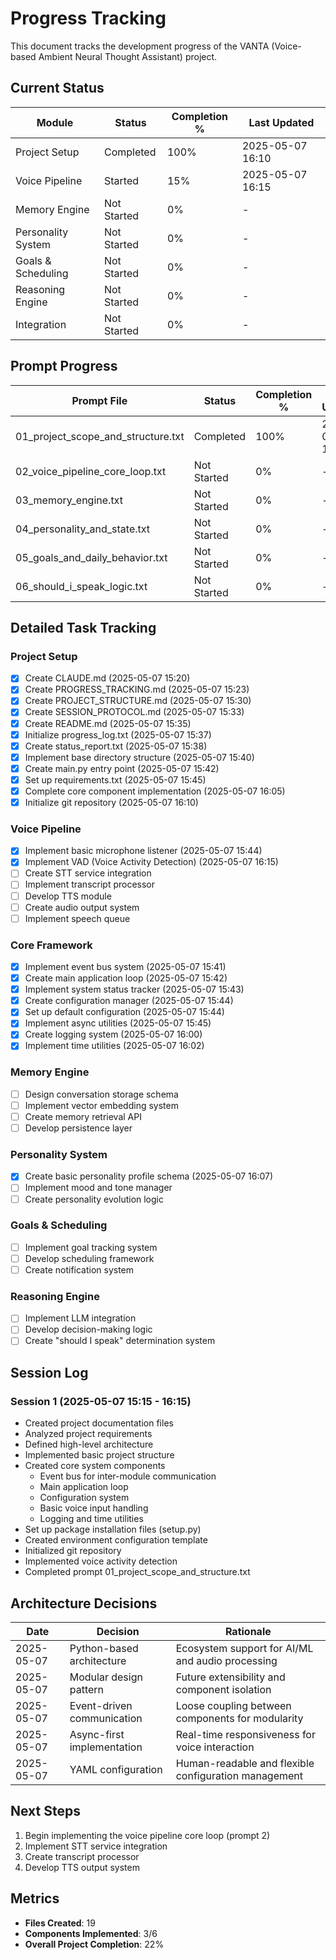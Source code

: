 # Progress Tracking

This document tracks the development progress of the VANTA (Voice-based Ambient Neural Thought Assistant) project.

## Current Status

| Module | Status | Completion % | Last Updated |
|--------|--------|--------------|--------------|
| Project Setup | Completed | 100% | 2025-05-07 16:10 |
| Voice Pipeline | Started | 15% | 2025-05-07 16:15 |
| Memory Engine | Not Started | 0% | - |
| Personality System | Not Started | 0% | - |
| Goals & Scheduling | Not Started | 0% | - |
| Reasoning Engine | Not Started | 0% | - |
| Integration | Not Started | 0% | - |

## Prompt Progress

| Prompt File | Status | Completion % | Last Updated |
|-------------|--------|--------------|--------------|
| 01_project_scope_and_structure.txt | Completed | 100% | 2025-05-07 16:15 |
| 02_voice_pipeline_core_loop.txt | Not Started | 0% | - |
| 03_memory_engine.txt | Not Started | 0% | - |
| 04_personality_and_state.txt | Not Started | 0% | - |
| 05_goals_and_daily_behavior.txt | Not Started | 0% | - |
| 06_should_i_speak_logic.txt | Not Started | 0% | - |

## Detailed Task Tracking

### Project Setup
- [x] Create CLAUDE.md (2025-05-07 15:20)
- [x] Create PROGRESS_TRACKING.md (2025-05-07 15:23)
- [x] Create PROJECT_STRUCTURE.md (2025-05-07 15:30)
- [x] Create SESSION_PROTOCOL.md (2025-05-07 15:33)
- [x] Create README.md (2025-05-07 15:35)
- [x] Initialize progress_log.txt (2025-05-07 15:37)
- [x] Create status_report.txt (2025-05-07 15:38)
- [x] Implement base directory structure (2025-05-07 15:40)
- [x] Create main.py entry point (2025-05-07 15:42)
- [x] Set up requirements.txt (2025-05-07 15:45)
- [x] Complete core component implementation (2025-05-07 16:05)
- [x] Initialize git repository (2025-05-07 16:10)

### Voice Pipeline
- [x] Implement basic microphone listener (2025-05-07 15:44)
- [x] Implement VAD (Voice Activity Detection) (2025-05-07 16:15)
- [ ] Create STT service integration
- [ ] Implement transcript processor
- [ ] Develop TTS module
- [ ] Create audio output system
- [ ] Implement speech queue

### Core Framework
- [x] Implement event bus system (2025-05-07 15:41)
- [x] Create main application loop (2025-05-07 15:42)
- [x] Implement system status tracker (2025-05-07 15:43)
- [x] Create configuration manager (2025-05-07 15:44)
- [x] Set up default configuration (2025-05-07 15:44)
- [x] Implement async utilities (2025-05-07 15:45)
- [x] Create logging system (2025-05-07 16:00)
- [x] Implement time utilities (2025-05-07 16:02)

### Memory Engine
- [ ] Design conversation storage schema
- [ ] Implement vector embedding system
- [ ] Create memory retrieval API
- [ ] Develop persistence layer

### Personality System
- [x] Create basic personality profile schema (2025-05-07 16:07)
- [ ] Implement mood and tone manager
- [ ] Create personality evolution logic

### Goals & Scheduling
- [ ] Implement goal tracking system
- [ ] Develop scheduling framework
- [ ] Create notification system

### Reasoning Engine
- [ ] Implement LLM integration
- [ ] Develop decision-making logic
- [ ] Create "should I speak" determination system

## Session Log

### Session 1 (2025-05-07 15:15 - 16:15)
- Created project documentation files
- Analyzed project requirements
- Defined high-level architecture
- Implemented basic project structure
- Created core system components
  - Event bus for inter-module communication
  - Main application loop
  - Configuration system
  - Basic voice input handling
  - Logging and time utilities
- Set up package installation files (setup.py)
- Created environment configuration template
- Initialized git repository
- Implemented voice activity detection
- Completed prompt 01_project_scope_and_structure.txt

## Architecture Decisions

| Date | Decision | Rationale |
|------|----------|-----------|
| 2025-05-07 | Python-based architecture | Ecosystem support for AI/ML and audio processing |
| 2025-05-07 | Modular design pattern | Future extensibility and component isolation |
| 2025-05-07 | Event-driven communication | Loose coupling between components for modularity |
| 2025-05-07 | Async-first implementation | Real-time responsiveness for voice interaction |
| 2025-05-07 | YAML configuration | Human-readable and flexible configuration management |

## Next Steps

1. Begin implementing the voice pipeline core loop (prompt 2)
2. Implement STT service integration
3. Create transcript processor
4. Develop TTS output system

## Metrics

- **Files Created**: 19
- **Components Implemented**: 3/6
- **Overall Project Completion**: 22%